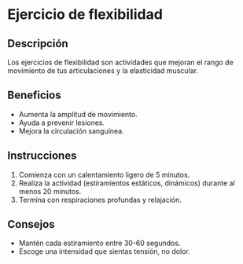 # Ejercicio de flexibilidad

## Descripción
Los ejercicios de flexibilidad son actividades que mejoran el rango de movimiento de tus articulaciones y la elasticidad muscular.

## Beneficios
- Aumenta la amplitud de movimiento.
- Ayuda a prevenir lesiones.
- Mejora la circulación sanguínea.

## Instrucciones
1. Comienza con un calentamiento ligero de 5 minutos.
2. Realiza la actividad (estiramientos estáticos, dinámicos) durante al menos 20 minutos.
3. Termina con respiraciones profundas y relajación.

## Consejos
- Mantén cada estiramiento entre 30-60 segundos.
- Escoge una intensidad que sientas tensión, no dolor.